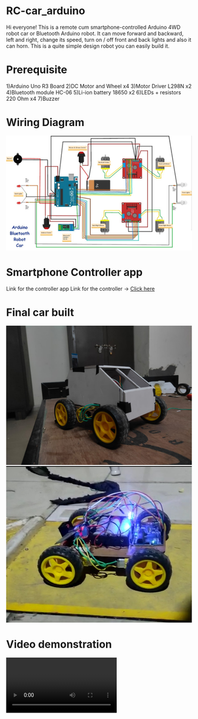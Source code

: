 # RC-car_arduino
Hi everyone! This is a remote cum smartphone-controlled Arduino 4WD robot car or Bluetooth Arduino robot. It can move forward and backward, left and right, change its speed, turn on / off front and back lights and also it can horn.  This is a quite simple design robot you can easily build it.

# Prerequisite
1)Arduino Uno R3 Board
2)DC Motor and Wheel x4
3)Motor Driver L298N x2
4)Bluetooth module HC-06
5)Li-ion battery 18650 x2
6)LEDs + resistors 220 Ohm x4
7)Buzzer

# Wiring Diagram
<img src= "rc_car_wiring_diagram.jpg">

# Smartphone Controller app
<a herf = "https://play.google.com/store/apps/details?id=braulio.calle.bluetoothRCcontroller&hl=en_IN&gl=US">Link for the controller app</a>
Link for the controller -> [Click here](https://play.google.com/store/apps/details?id=braulio.calle.bluetoothRCcontroller&hl=en_IN&gl=US)
# Final car built 
<img src= "Img/car1.jpeg">
<img src= "Img/car2.jpg">

# Video demonstration

  <source src ="Img/video_src.mp4">
  <video src ="Img/video_src2.mp4"> 

